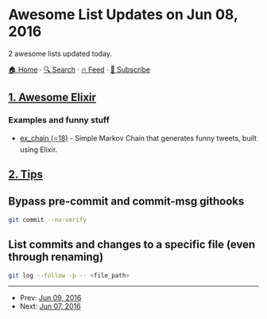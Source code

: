 # Awesome List Updates on Jun 08, 2016

2 awesome lists updated today.

[🏠 Home](/README.md) · [🔍 Search](https://test.trackawesomelist.com/search/) · [🔥 Feed](https://test.trackawesomelist.com/rss.xml) · [📮 Subscribe](https://trackawesomelist.us17.list-manage.com/subscribe?u=d2f0117aa829c83a63ec63c2f&id=36a103854c)



## [1. Awesome Elixir](/content/h4cc/awesome-elixir/README.md)

### Examples and funny stuff

*   [ex\_chain (⭐18)](https://github.com/eljojo/ex_chain) - Simple Markov Chain that generates funny tweets, built using Elixir.

## [2. Tips](/content/git-tips/tips/README.md)

## Bypass pre-commit and commit-msg githooks

```sh
git commit --no-verify
```
## List commits and changes to a specific file (even through renaming)

```sh
git log --follow -p -- <file_path>
```

---

- Prev: [Jun 09, 2016](/content/2016/06/09/README.md)
- Next: [Jun 07, 2016](/content/2016/06/07/README.md)